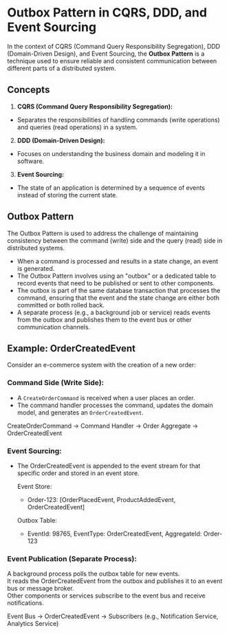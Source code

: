 
# Outbox Pattern in CQRS, DDD, and Event Sourcing

In the context of CQRS (Command Query Responsibility Segregation), DDD (Domain-Driven Design), and Event Sourcing, the **Outbox Pattern** is a technique used to ensure reliable and consistent communication between different parts of a distributed system.

## Concepts

1. **CQRS (Command Query Responsibility Segregation):**
- Separates the responsibilities of handling commands (write operations) and queries (read operations) in a system.

2. **DDD (Domain-Driven Design):**
- Focuses on understanding the business domain and modeling it in software.

3. **Event Sourcing:**
- The state of an application is determined by a sequence of events instead of storing the current state.

## Outbox Pattern

The Outbox Pattern is used to address the challenge of maintaining consistency between the command (write) side and the query (read) side in distributed systems.

- When a command is processed and results in a state change, an event is generated.
- The Outbox Pattern involves using an "outbox" or a dedicated table to record events that need to be published or sent to other components.
- The outbox is part of the same database transaction that processes the command, ensuring that the event and the state change are either both committed or both rolled back.
- A separate process (e.g., a background job or service) reads events from the outbox and publishes them to the event bus or other communication channels.

## Example: OrderCreatedEvent

Consider an e-commerce system with the creation of a new order:

### Command Side (Write Side):

- A `CreateOrderCommand` is received when a user places an order.
- The command handler processes the command, updates the domain model, and generates an `OrderCreatedEvent`.

CreateOrderCommand -> Command Handler -> Order Aggregate -> OrderCreatedEvent

### Event Sourcing:

- The OrderCreatedEvent is appended to the event stream for that specific order and stored in an event store.

  Event Store:  
  - Order-123: [OrderPlacedEvent, ProductAddedEvent, OrderCreatedEvent]

  Outbox Table:  
  - EventId: 98765, EventType: OrderCreatedEvent, AggregateId: Order-123


### Event Publication (Separate Process):

A background process polls the outbox table for new events.  
It reads the OrderCreatedEvent from the outbox and publishes it to an event bus or message broker.  
Other components or services subscribe to the event bus and receive notifications.

Event Bus -> OrderCreatedEvent -> Subscribers (e.g., Notification Service, Analytics Service)
